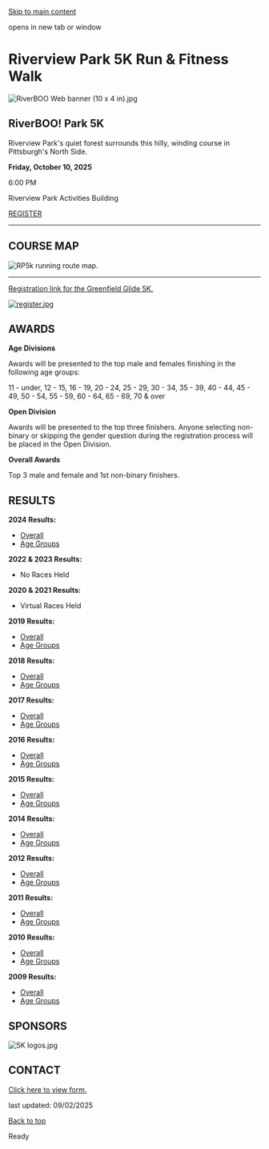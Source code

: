 [Skip to main content](https://www.pittsburghpa.gov/Recreation-Events/Events/Footraces/Riverview-Park-5K-Run-Fitness-Walk#main-content)

opens in new tab or window

# Riverview Park 5K Run & Fitness Walk

![RiverBOO Web banner (10 x 4 in).jpg](https://www.pittsburghpa.gov/files/assets/city/v/1/special-events/riverview-park-5k/images/riverboo-web-banner-10-x-4-in.jpg?w=2000&h=800)

## **RiverBOO! Park 5K**

Riverview Park's quiet forest surrounds this hilly, winding course in Pittsburgh's North Side.

**Friday, October 10, 2025**

6:00 PM

Riverview Park Activities Building

[REGISTER](https://runsignup.com/Race/PA/Pittsburgh/RiverviewPark5K)

* * *

## **COURSE MAP**

![RP5k running route map.](https://www.pittsburghpa.gov/files/assets/city/v/1/special-events/riverview-park-5k/images/rp5k-map.jpg?w=1800&h=1289)

* * *

[Registration link for the Greenfield Glide 5K.](https://runsignup.com/Race/PA/Pittsburgh/GreenfieldGlide "Registration link for the Greenfield Glide 5K.")

[![register.jpg](https://www.pittsburghpa.gov/files/assets/city/v/1/special-events/riverview-park-5k/images/register_1.jpg?w=1920&h=305)](https://gcc02.safelinks.protection.outlook.com/?url=https%3A%2F%2Frunsignup.com%2FRace%2FPA%2FPittsburgh%2FRiverviewPark5K&data=05%7C02%7Csmyth.welton%40pittsburghpa.gov%7Cc559ee0883cc4a3c43e108dd8e484284%7Cf5f47917c90443689120d327cf175591%7C1%7C0%7C638823163211279942%7CUnknown%7CTWFpbGZsb3d8eyJFbXB0eU1hcGkiOnRydWUsIlYiOiIwLjAuMDAwMCIsIlAiOiJXaW4zMiIsIkFOIjoiTWFpbCIsIldUIjoyfQ%3D%3D%7C0%7C%7C%7C&sdata=JmmdJlHAV5D0eFA5uXYwFpELYtVAix2mVrERdoDhA3Q%3D&reserved=0 "Registration link for the Greenfield Glide 5K.")

## **AWARDS**

**Age Divisions**

Awards will be presented to the top male and females finishing in the following age groups:

11 - under, 12 - 15, 16 - 19, 20 - 24, 25 - 29, 30 - 34, 35 - 39, 40 - 44, 45 - 49, 50 - 54, 55 - 59, 60 - 64, 65 - 69, 70 & over

**Open Division**

Awards will be presented to the top three finishers. Anyone selecting non-binary or skipping the gender question during the registration process will be placed in the Open Division.

**Overall Awards**

Top 3 male and female and 1st non-binary finishers.

## **RESULTS**

**2024 Results:**

- [Overall](https://www.runhigh.com/2024RESULTS/R101824DB.html)
- [Age Groups](https://www.runhigh.com/2024RESULTS/R101824DC.html)

**2022 & 2023 Results:**

- No Races Held

**2020 & 2021 Results:**

- Virtual Races Held

**2019 Results:**

- [Overall](http://www.runhigh.com/2019RESULTS/R060719AA.html%22)
- [Age Groups](http://www.runhigh.com/2019RESULTS/R060719AC.html)

**2018 Results:**

- [Overall](http://www.runhigh.com/2018RESULTS/R060818AB.html)
- [Age Groups](http://www.runhigh.com/2018RESULTS/R060818AC.html)

**2017 Results:**

- [Overall](http://runhigh.com/2017RESULTS/R060917AB.html)
- [Age Groups](http://runhigh.com/2017RESULTS/R060917AC.html)

**2016 Results:**

- [Overall](http://www.runhigh.com/2016RESULTS/R061016AB.html)
- [Age Groups](http://www.runhigh.com/2016RESULTS/R061016AC.html)

**2015 Results:**

- [Overall](http://www.runhigh.com/2015RESULTS/R061215AB.html)
- [Age Groups](http://www.runhigh.com/2015RESULTS/R061215AC.html)

**2014 Results:**

- [Overall](http://www.runhigh.com/2014RESULTS/R060614AB.html)
- [Age Groups](http://www.runhigh.com/2014RESULTS/R060614AC.html)

**2012 Results:**

- [Overall](http://www.runhigh.com/2012RESULTS/R060812AB.HTML)
- [Age Groups](http://www.runhigh.com/2012RESULTS/R060812AC.HTML)

**2011 Results:**

- [Overall](http://www.runhigh.com/2011RESULTS/R061011AB.HTML)
- [Age Groups](http://www.runhigh.com/2011RESULTS/R061011AC.HTML)

**2010 Results:**

- [Overall](http://runhigh.com/2010RESULTS/R061110AB.HTML'%20target=)
- [Age Groups](http://runhigh.com/2010RESULTS/R061110AC.HTML)

**2009 Results:**

- [Overall](http://www.runhigh.com/2009%20WEB%20RESULTS/R061209AB.HTML)
- [Age Groups](http://www.runhigh.com/2009%20WEB%20RESULTS/R061209AC.HTML)

## **SPONSORS**

![5K logos.jpg](https://www.pittsburghpa.gov/files/assets/city/v/1/special-events/riverview-park-5k/images/5k-logos.jpg?w=2000&h=400)

## **CONTACT**

[Click here to view form.](https://us.openforms.com/Form/22259dd0-35b9-462f-955f-74891aec4ba2)

last updated: 09/02/2025

[Back to top](https://www.pittsburghpa.gov/Recreation-Events/Events/Footraces/Riverview-Park-5K-Run-Fitness-Walk#body-top)

Ready
